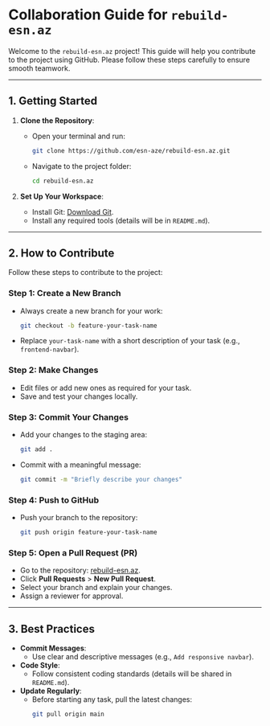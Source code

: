 # **Collaboration Guide for `rebuild-esn.az`**

Welcome to the `rebuild-esn.az` project! This guide will help you contribute to the project using GitHub. Please follow these steps carefully to ensure smooth teamwork.

---

## **1. Getting Started**
1. **Clone the Repository**:
   - Open your terminal and run:
     ```bash
     git clone https://github.com/esn-aze/rebuild-esn.az.git
     ```
   - Navigate to the project folder:
     ```bash
     cd rebuild-esn.az
     ```

2. **Set Up Your Workspace**:
   - Install Git: [Download Git](https://git-scm.com/).
   - Install any required tools (details will be in `README.md`).

---

## **2. How to Contribute**
Follow these steps to contribute to the project:

### **Step 1: Create a New Branch**
- Always create a new branch for your work:
  ```bash
  git checkout -b feature-your-task-name
  ```
- Replace `your-task-name` with a short description of your task (e.g., `frontend-navbar`).

### **Step 2: Make Changes**
- Edit files or add new ones as required for your task.
- Save and test your changes locally.

### **Step 3: Commit Your Changes**
- Add your changes to the staging area:
  ```bash
  git add .
  ```
- Commit with a meaningful message:
  ```bash
  git commit -m "Briefly describe your changes"
  ```

### **Step 4: Push to GitHub**
- Push your branch to the repository:
  ```bash
  git push origin feature-your-task-name
  ```

### **Step 5: Open a Pull Request (PR)**
- Go to the repository: [rebuild-esn.az](https://github.com/esn-aze/rebuild-esn.az).
- Click **Pull Requests** > **New Pull Request**.
- Select your branch and explain your changes.
- Assign a reviewer for approval.

---

## **3. Best Practices**
- **Commit Messages**:
  - Use clear and descriptive messages (e.g., `Add responsive navbar`).
- **Code Style**:
  - Follow consistent coding standards (details will be shared in `README.md`).
- **Update Regularly**:
  - Before starting any task, pull the latest changes:
    ```bash
    git pull origin main
    ```
